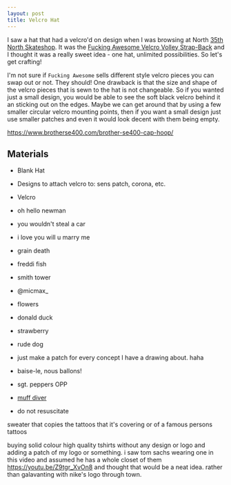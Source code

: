 ```yaml
---
layout: post
title: Velcro Hat
---
```


I saw a hat that had a velcro'd on design when I was browsing at North [35th North Skateshop](https://35thnorth.com/). It was the [Fucking Awesome Velcro Volley Strap-Back](https://35thnorth.com/collections/headwear/products/fucking-awesome-velcro-volley-strap-back-white-1) and I thought it was a really sweet idea - one hat, unlimited possibilities. So let's get crafting!

I'm not sure if `Fucking Awesome` sells different style velcro pieces you can swap out or not. They should! One drawback is that the size and shape of the velcro pieces that is sewn to the hat is not changeable. So if you wanted just a small design, you would be able to see the soft black velcro behind it an sticking out on the edges. Maybe we can get around that by using a few smaller circular velcro mounting points, then if you want a small design just use smaller patches and even it would look decent with them being empty.

<https://www.brotherse400.com/brother-se400-cap-hoop/>

## Materials

- Blank Hat
- Designs to attach velcro to: sens patch, corona, etc.
- Velcro

- oh hello newman
- you wouldn't steal a car
- i love you will u marry me
- grain death
- freddi fish
- smith tower
- @micmax_
- flowers
- donald duck
- strawberry
- rude dog
- just make a patch for every concept I have a drawing about. haha
- baise-le, nous ballons!
- sgt. peppers OPP
- [muff diver](https://www.amazon.com/gp/product/B01DN55UCG)
- do not resuscitate

sweater that copies the tattoos that it's covering or of a famous persons tattoos

buying solid colour high quality tshirts without any design or logo and adding a patch of my logo or something. i saw tom sachs wearing one in this video and assumed he has a whole closet of them <https://youtu.be/Z9tgr_XvOn8> and thought that would be a neat idea. rather than galavanting with nike's logo through town.

